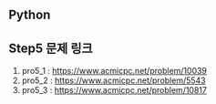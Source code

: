 ## Python
## Step5 문제 링크
1. pro5_1 : https://www.acmicpc.net/problem/10039
2. pro5_2 : https://www.acmicpc.net/problem/5543
3. pro5_3 : https://www.acmicpc.net/problem/10817
